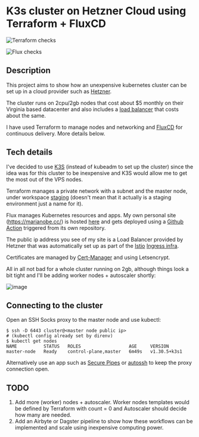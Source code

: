 # K3s cluster on Hetzner Cloud using Terraform + FluxCD

![Terraform checks](https://github.com/mbenedettini/hetzner-k3s-cluster/actions/workflows/terraform-checks.yaml/badge.svg)

![Flux checks](https://github.com/mbenedettini/hetzner-k3s-cluster/actions/workflows/flux-checks.yaml/badge.svg)

## Description

This project aims to show how an unexpensive kubernetes cluster can be set up in a cloud provider such as [Hetzner](https://www.hetzner.com/cloud/).

The cluster runs on 2cpu/2gb nodes that cost about $5 monthly on their Virginia based datacenter and also includes a [load balancer](https://www.hetzner.com/cloud/load-balancer/) that costs about the same.

I have used Terraform to manage nodes and networking and [FluxCD](https://fluxcd.io/) for continuous delivery. More details below.

## Tech details

I've decided to use [K3S](https://k3s.io/) (instead of kubeadm to set up the cluster) since the idea was for this cluster to be inexpensive and K3S would allow me to get the most out of the VPS nodes.

Terraform manages a private network with a subnet and the master node, under workspace [staging](https://github.com/mbenedettini/hetzner-k3s-cluster/tree/main/terraform/staging) (doesn't mean that it actually is a staging environment just a name for it).

Flux manages Kubernetes resources and apps. My own personal site (https://marianobe.cc/) is hosted [here](https://github.com/mbenedettini/hetzner-k3s-cluster/tree/main/apps/staging/marianobe-site) and gets deployed using a [Github Action](https://github.com/mbenedettini/hetzner-k3s-cluster/blob/main/.github/workflows/deploy-marianobe-site.yaml) triggered from its own repository. 

The public ip address you see of my site is a Load Balancer provided by Hetzner that was automatically set up as part of the [Istio](https://istio.io/) [Ingress infra](https://github.com/mbenedettini/hetzner-k3s-cluster/tree/main/infrastructure/addons/istio). 

Certificates are managed by [Cert-Manager](https://cert-manager.io/) and using Letsencrypt.

All in all not bad for a whole cluster running on 2gb, although things look a bit tight and I'll be adding worker nodes + autoscaler shortly:

![image](https://github.com/user-attachments/assets/4caef685-84fb-42ec-9179-c4f3a0f55edf)


## Connecting to the cluster

Open an SSH Socks proxy to the master node and use kubectl:

```
$ ssh -D 6443 cluster@<master node public ip>
# (kubectl config already set by direnv)
$ kubectl get nodes
NAME          STATUS   ROLES                  AGE     VERSION
master-node   Ready    control-plane,master   6m49s   v1.30.5+k3s1
```

Alternatively use an app such as
[Secure Pipes](https://www.opoet.com/pyro/index.php) or
[autossh](https://github.com/autossh/autossh) to keep the proxy connection open.

## TODO

1) Add more (worker) nodes + autoscaler. Worker nodes templates would be defined by Terraform with count = 0 and Autoscaler should decide how many are needed.
2) Add an Airbyte or Dagster pipeline to show how these workflows can be implemented and scale using inexpensive computing power.
